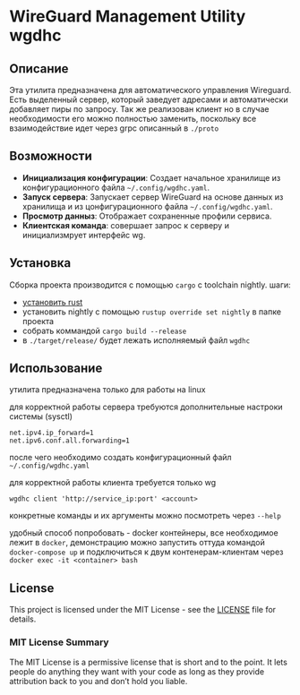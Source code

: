 # WireGuard Management Utility wgdhc

## Описание

Эта утилита предназначена для автоматического управления Wireguard. Есть выделенный сервер, который заведует адресами и автоматически добавляет пиры по запросу. Так же реализован клиент но в случае необходимости его можно полностью заменить, поскольку все взаимодействие идет через grpc описанный в `./proto`

## Возможности

- **Инициализация конфигурации**: Создает начальное хранилище из конфигурационного файла `~/.config/wgdhc.yaml`.
- **Запуск сервера**: Запускает сервер WireGuard на основе данных из хранилища и из цонфигурационного файла `~/.config/wgdhc.yaml`.
- **Просмотр данныз**: Отображает сохраненные профили сервиса.
- **Клиентская команда**: совершает запрос к серверу и инициализмрует интерфейс wg.

## Установка
Cборка проекта производится с помощью `cargo` с toolchain nightly.
шаги:
 - [установить rust](https://www.rust-lang.org/tools/install)
 - установить nightly с помощью `rustup override set nightly` в папке проекта
 - собрать коммандой `cargo build --release`
 - в `./target/release/` будет лежать исполняемый файл `wgdhc`

## Использование
утилита предназначена только для работы на linux

для корректной работы сервера требуются дополнительные настроки системы (sysctl)
```
net.ipv4.ip_forward=1
net.ipv6.conf.all.forwarding=1
```
после чего необходимо создать конфигурационный файл `~/.config/wgdhc.yaml`


для корректной работы клиента требуется только wg
```
wgdhc client 'http://service_ip:port' <account>
```

конкретные команды и их аргументы можно посмотреть через `--help`

удобный способ попробовать - docker контейнеры,
все необходимое лежит в `docker`, демонстрацию можно запустить оттуда командой `docker-compose up` и подключиться к двум контенерам-клиентам через `docker exec -it <container> bash`

## License

This project is licensed under the MIT License - see the [LICENSE](LICENSE) file for details.

### MIT License Summary

The MIT License is a permissive license that is short and to the point. It lets people do anything they want with your code as long as they provide attribution back to you and don’t hold you liable.

